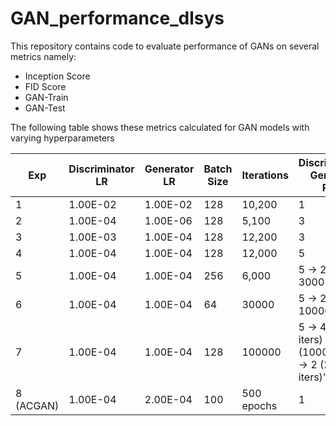 # GAN_performance_dlsys

This repository contains code to evaluate performance of GANs on several metrics namely:
* Inception Score
* FID Score
* GAN-Train
* GAN-Test

The following table shows these metrics calculated for GAN models with varying hyperparameters
                     
|Exp| Discriminator LR |	Generator LR |	Batch Size	| Iterations	|Discriminator-Generator Ratio|Inception Score|FID Score|GAN train Score|GAN test score
----|---------------|----------|-----|---------|---|--------|--------|----------|---------------------------------------------------------------------------------
|1     |	1.00E-02  | 1.00E-02 | 128 |	10,200 | 1 |	1.54 |	15.646 |	0.14120 |	0.11070 
|2	   | 1.00E-04   | 1.00E-06 | 128 | 5,100  | 3 | 1.55 |	22.413 |	0.13250 |	0.10610
|3     |	1.00E-03  | 1.00E-04 | 128	| 12,200 | 3 |2.277 |	11.03 |	0.11150 |	0.12580
|4     |	1.00E-04  | 1.00E-04 | 128	| 12,000 | 5 |	2.461	| 10.58	| 0.14700	| 0.13600
|5     |	1.00E-04  | 1.00E-04 | 256	| 6,000  |	5 -> 2(last 3000 iters) |	1.988 |	12.046|	0.11000	| 0.10260
|6     |	1.00E-04  | 1.00E-04 | 64	| 30000	| 5 -> 2 (last 10000 iters) |	3.12 |	9.732	| 0.12000	| 0.10000
|7     |	1.00E-04  | 1.00E-04 | 128	| 100000	| 5 -> 4 (5000 iters) -> 3 (10000 iters) -> 2 (20000 iters)" |	3.84	| 7.772 |	0.15000 |	0.10000
|8 (ACGAN)    |	1.00E-04  | 2.00E-04 | 100	| 500 epochs |	1	| 2.26 |	11.593	| 0.21000	| 0.14000
